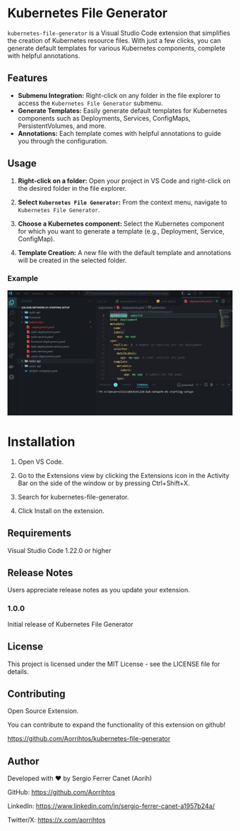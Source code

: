 # Kubernetes File Generator

`kubernetes-file-generator` is a Visual Studio Code extension that simplifies the creation of Kubernetes resource files. With just a few clicks, you can generate default templates for various Kubernetes components, complete with helpful annotations.

## Features

- **Submenu Integration:** Right-click on any folder in the file explorer to access the `Kubernetes File Generator` submenu.
- **Generate Templates:** Easily generate default templates for Kubernetes components such as Deployments, Services, ConfigMaps, PersistentVolumes, and more.
- **Annotations:** Each template comes with helpful annotations to guide you through the configuration.

## Usage

1. **Right-click on a folder:**
   Open your project in VS Code and right-click on the desired folder in the file explorer.

2. **Select `Kubernetes File Generator`:**
   From the context menu, navigate to `Kubernetes File Generator`.

3. **Choose a Kubernetes component:**
   Select the Kubernetes component for which you want to generate a template (e.g., Deployment, Service, ConfigMap).

4. **Template Creation:**
   A new file with the default template and annotations will be created in the selected folder.

### Example

![Example Animation](https://github.com/Aorrihtos/kubernetes-file-generator/blob/master/resources/kubernetes-file-generator.gif?raw=true)

# Installation

1. Open VS Code.

2. Go to the Extensions view by clicking the Extensions icon in the Activity Bar on the side of the window or by pressing Ctrl+Shift+X.

3. Search for kubernetes-file-generator.

4. Click Install on the extension.

## Requirements

Visual Studio Code 1.22.0 or higher

## Release Notes

Users appreciate release notes as you update your extension.

### 1.0.0

Initial release of Kubernetes File Generator

## License

This project is licensed under the MIT License - see the LICENSE file for details.

## Contributing

Open Source Extension.

You can contribute to expand the functionality of this extension on github!

https://github.com/Aorrihtos/kubernetes-file-generator

## Author

Developed with ❤️ by Sergio Ferrer Canet (Aorih)

GitHub: https://github.com/Aorrihtos

LinkedIn: https://www.linkedin.com/in/sergio-ferrer-canet-a1957b24a/

Twitter/X: https://x.com/aorrihtos
